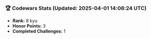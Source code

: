 ### 🏆 Codewars Stats (Updated: 2025-04-01 14:08:24 UTC)

- **Rank:** 8 kyu
- **Honor Points:** 3
- **Completed Challenges:** 1
